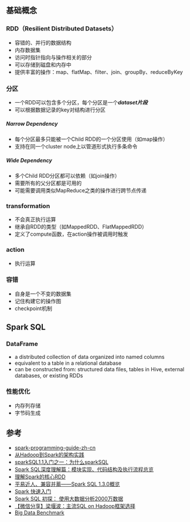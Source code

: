 ## 基础概念
### RDD（Resilient Distributed Datasets）
* 容错的、并行的数据结构
* 内存数据集
* 访问时指针指向与操作相关的部分
* 可以存储到磁盘和内存中
* 提供丰富的操作：map、flatMap、filter、join、groupBy、reduceByKey


### 分区
* 一个RDD可以包含多个分区，每个分区是一个***dataset片段***
* 可以根据数据记录的key对结构进行分区

##### Narrow Dependency
* 每个分区最多只能被一个Child RDD的一个分区使用（如map操作）
* 支持在同一个cluster node上以管道形式执行多条命令

##### Wide Dependency
* 多个Child RDD分区都可以依赖（如join操作）
* 需要所有的父分区都是可用的
* 可能需要调用类似MapReduce之类的操作进行跨节点传递

### transformation
* 不会真正执行运算
* 继承自RDD的类型（如MappedRDD、FlatMappedRDD）
* 定义了compute函数，在action操作被调用时触发

### action
* 执行运算

### 容错
* 自身是一个不变的数据集
* 记住构建它的操作图
* checkpoint机制

## Spark SQL

### DataFrame
* a distributed collection of data organized into named columns
* equivalent to a table in a relational database
* can be constructed from: structured data files, tables in Hive, external databases, or existing RDDs

### 性能优化
* 内存列存储
* 字节码生成

## 参考
* [spark-programming-guide-zh-cn](https://www.gitbook.com/book/endymecy/spark-programming-guide-zh-cn/details)
* [从Hadoop到Spark的架构实践](http://www.thebigdata.cn/Hadoop/14289.html)
* [sparkSQL1.1入门之一：为什么sparkSQL](http://blog.csdn.net/book_mmicky/article/details/39288715)
* [Spark SQL深度理解篇：模块实现、代码结构及执行流程总览](http://blog.csdn.net/book_mmicky/article/details/39288715)
* [理解Spark的核心RDD](http://www.infoq.com/cn/articles/spark-core-rdd/)
* [平易近人、兼容并蓄——Spark SQL 1.3.0概览](http://www.csdn.net/article/2015-04-03/2824407)
* [Spark 快速入门](http://colobu.com/2014/12/08/spark-quick-start/)
* [Spark SQL 初探： 使用大数据分析2000万数据](http://colobu.com/2014/12/11/spark-sql-quick-start/)
* [【微信分享】梁堰波：主流SQL on Hadoop框架选择](http://www.csdn.net/article/1970-01-01/2825293)
* [Big Data Benchmark](https://amplab.cs.berkeley.edu/benchmark/)